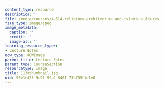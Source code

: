 ```yaml
---
content_type: resource
description: ''
file: /media/courses/4-614-religious-architecture-and-islamic-cultures-fall-2002/96e1e6239c9f92a1840173b755f1d1e0_1130thumbnail.jpg
file_type: image/jpeg
image_metadata:
  caption: ''
  credit: ''
  image-alt: ''
learning_resource_types:
- Lecture Notes
ocw_type: OCWImage
parent_title: Lecture Notes
parent_type: CourseSection
resourcetype: Image
title: 1130thumbnail.jpg
uid: 96e1e623-9c9f-92a1-8401-73b755f1d1e0
---
```

